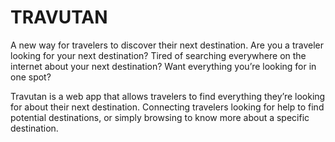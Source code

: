 # TRAVUTAN

A new way for travelers to discover their next destination.
Are you a traveler looking for your next destination?
Tired of searching everywhere on the internet about your next destination?
Want everything you’re looking for in one spot?


Travutan is a web app that allows travelers to find everything they’re looking for about their next destination. Connecting travelers looking for help to find potential destinations, or simply browsing to know more about a specific destination.
